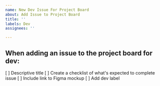 ```yaml
---
name: New Dev Issue For Project Board
about: Add Issue to Project Board
title: ''
labels: Dev
assignees: ''

---
```


## When adding an issue to the project board for dev: 
[ ] Descriptive title
[ ] Create a checklist of what's expected to complete issue
[ ] Include link to Figma mockup
[ ] Add dev label
